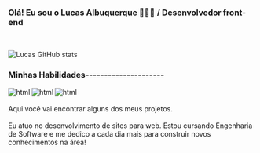### Olá! Eu sou o Lucas Albuquerque 👨🏽‍💻 / Desenvolvedor front-end
<br>

![Lucas GitHub stats](https://github-readme-stats.vercel.app/api?username=lucasx-dev&show_icons=true&theme=transparent&locale=pt-br)


### Minhas Habilidades---------------------
<div style="display: inline">
<img align="left" alt="html" src="https://img.shields.io/badge/HTML5-E34F26?style=for-the-badge&logo=html5&logoColor=black">

<img align="left" alt="html" src="https://img.shields.io/badge/JavaScript-F7DF1E?style=for-the-badge&logo=javascript&logoColor=black">

<img align="left" alt="html" src="https://img.shields.io/badge/CSS3-1572B6?style=for-the-badge&logo=css3&logoColor=black">
</div>
<br><br>
Aqui você vai encontrar alguns dos meus projetos. <br><br>
Eu atuo no desenvolvimento de sites para web. Estou cursando Engenharia de Software e me dedico a cada dia mais para construir novos conhecimentos na área!


